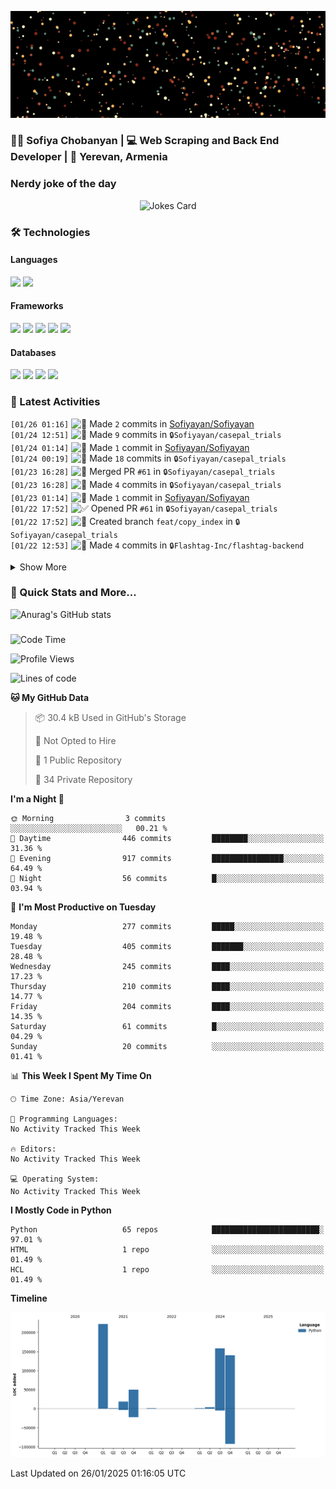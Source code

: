 <p align="center">
  <img src="images/github.gif" alt="Hello, I am Sofiya" />
</p>

<h3> 👩‍💻 Sofiya Chobanyan | 💻 Web Scraping and Back End Developer | 📍 Yerevan, Armenia </h3>


### Nerdy joke of the day

<p align="center">
<img src="https://readme-jokes.vercel.app/api?theme=tokyonight" alt="Jokes Card" />
</p>

### 🛠️ Technologies

#### Languages

<code><img height="30" src="https://img.shields.io/badge/python-3670A0?style=for-the-badge&logo=python&logoColor=ffdd54"></code>
<code><img height="30" src="https://img.shields.io/badge/c++-%2300599C.svg?style=for-the-badge&logo=c%2B%2B&logoColor=white"></code>

#### Frameworks

<code><img height="30" src="https://img.shields.io/badge/django-%23092E20.svg?style=for-the-badge&logo=django&logoColor=white"></code>
<code><img height="30" src="https://img.shields.io/badge/DJANGO-REST-ff1709?style=for-the-badge&logo=django&logoColor=white&color=ff1709&labelColor=gray"></code>
<code><img height="30" src="https://img.shields.io/badge/flask-%23000.svg?style=for-the-badge&logo=flask&logoColor=white"></code>
<code><img height="30" src="https://img.shields.io/badge/-Selenium-brightgreen"></code>
<code><img height="30" src="https://img.shields.io/badge/-Scrapy-green"></code>

#### Databases

<code><img height="30" src="https://img.shields.io/badge/postgres-%23316192.svg?style=for-the-badge&logo=postgresql&logoColor=white"></code>
<code><img height="30" src="https://img.shields.io/badge/sqlite-%2307405e.svg?style=for-the-badge&logo=sqlite&logoColor=white"></code>
<code><img height="30" src="https://img.shields.io/badge/MongoDB-%234ea94b.svg?style=for-the-badge&logo=mongodb&logoColor=white"></code>
<code><img height="30" src="https://img.shields.io/badge/redis-%23DD0031.svg?style=for-the-badge&logo=redis&logoColor=white"></code>


### 💫 Latest Activities

<!--START_SECTION:activity-->
`[01/26 01:16]` <img alt="📝" src="https://github.com/cheesits456/github-activity-readme/raw/master/icons/commit.png" align="top" height="18"> Made `2` commits in [Sofiyayan/Sofiyayan](https://github.com/Sofiyayan/Sofiyayan)  
`[01/24 12:51]` <img alt="📝" src="https://github.com/cheesits456/github-activity-readme/raw/master/icons/commit.png" align="top" height="18"> Made `9` commits in <span title="Private Repo">`🔒Sofiyayan/casepal_trials`</span>  
`[01/24 01:14]` <img alt="📝" src="https://github.com/cheesits456/github-activity-readme/raw/master/icons/commit.png" align="top" height="18"> Made `1` commit in [Sofiyayan/Sofiyayan](https://github.com/Sofiyayan/Sofiyayan)  
`[01/24 00:19]` <img alt="📝" src="https://github.com/cheesits456/github-activity-readme/raw/master/icons/commit.png" align="top" height="18"> Made `18` commits in <span title="Private Repo">`🔒Sofiyayan/casepal_trials`</span>  
`[01/23 16:28]` <img alt="🎉" src="https://github.com/cheesits456/github-activity-readme/raw/master/icons/merge.png" align="top" height="18"> Merged PR `#61` in <span title="Private Repo">`🔒Sofiyayan/casepal_trials`</span>  
`[01/23 16:28]` <img alt="📝" src="https://github.com/cheesits456/github-activity-readme/raw/master/icons/commit.png" align="top" height="18"> Made `4` commits in <span title="Private Repo">`🔒Sofiyayan/casepal_trials`</span>  
`[01/23 01:14]` <img alt="📝" src="https://github.com/cheesits456/github-activity-readme/raw/master/icons/commit.png" align="top" height="18"> Made `1` commit in [Sofiyayan/Sofiyayan](https://github.com/Sofiyayan/Sofiyayan)  
`[01/22 17:52]` <img alt="✅" src="https://github.com/cheesits456/github-activity-readme/raw/master/icons/pr-open.png" align="top" height="18"> Opened PR `#61` in <span title="Private Repo">`🔒Sofiyayan/casepal_trials`</span>  
`[01/22 17:52]` <img alt="📂" src="https://github.com/cheesits456/github-activity-readme/raw/master/icons/create-branch.png" align="top" height="18"> Created branch `feat/copy_index` in <span title="Private Repo">`🔒Sofiyayan/casepal_trials`</span>  
`[01/22 12:53]` <img alt="📝" src="https://github.com/cheesits456/github-activity-readme/raw/master/icons/commit.png" align="top" height="18"> Made `4` commits in <span title="Private Repo">`🔒Flashtag-Inc/flashtag-backend`</span>  

<details><summary>Show More</summary>

`[01/22 10:25]` <img alt="📝" src="https://github.com/cheesits456/github-activity-readme/raw/master/icons/commit.png" align="top" height="18"> Made `1` commit in <span title="Private Repo">`🔒Sofiyayan/casepal_trials`</span>  
`[01/22 01:15]` <img alt="📝" src="https://github.com/cheesits456/github-activity-readme/raw/master/icons/commit.png" align="top" height="18"> Made `1` commit in [Sofiyayan/Sofiyayan](https://github.com/Sofiyayan/Sofiyayan)  
`[01/21 19:21]` <img alt="📝" src="https://github.com/cheesits456/github-activity-readme/raw/master/icons/commit.png" align="top" height="18"> Made `2` commits in <span title="Private Repo">`🔒Sofiyayan/casepal_trials`</span>  
`[01/21 17:47]` <img alt="✅" src="https://github.com/cheesits456/github-activity-readme/raw/master/icons/pr-open.png" align="top" height="18"> Opened PR `#144` in <span title="Private Repo">`🔒Flashtag-Inc/flashtag-backend`</span>  
`[01/21 17:47]` <img alt="📂" src="https://github.com/cheesits456/github-activity-readme/raw/master/icons/create-branch.png" align="top" height="18"> Created branch `feat/FT-2575` in <span title="Private Repo">`🔒Flashtag-Inc/flashtag-backend`</span>  
`[01/21 17:03]` <img alt="📝" src="https://github.com/cheesits456/github-activity-readme/raw/master/icons/commit.png" align="top" height="18"> Made `1` commit in <span title="Private Repo">`🔒Flashtag-Inc/flashtag-backend`</span>  
`[01/21 17:00]` <img alt="✅" src="https://github.com/cheesits456/github-activity-readme/raw/master/icons/pr-open.png" align="top" height="18"> Opened PR `#143` in <span title="Private Repo">`🔒Flashtag-Inc/flashtag-backend`</span>  
`[01/21 17:00]` <img alt="📝" src="https://github.com/cheesits456/github-activity-readme/raw/master/icons/commit.png" align="top" height="18"> Made `1` commit in <span title="Private Repo">`🔒Flashtag-Inc/flashtag-backend`</span>  
`[01/21 17:00]` <img alt="📂" src="https://github.com/cheesits456/github-activity-readme/raw/master/icons/create-branch.png" align="top" height="18"> Created branch `feat/FT-2556` in <span title="Private Repo">`🔒Flashtag-Inc/flashtag-backend`</span>  
`[01/21 16:25]` <img alt="📝" src="https://github.com/cheesits456/github-activity-readme/raw/master/icons/commit.png" align="top" height="18"> Made `2` commits in <span title="Private Repo">`🔒Flashtag-Inc/flashtap-data-lib`</span>  
`[01/21 16:22]` <img alt="✅" src="https://github.com/cheesits456/github-activity-readme/raw/master/icons/pr-open.png" align="top" height="18"> Opened PR `#74` in <span title="Private Repo">`🔒Flashtag-Inc/flashtap-data-lib`</span>  
`[01/21 16:22]` <img alt="📂" src="https://github.com/cheesits456/github-activity-readme/raw/master/icons/create-branch.png" align="top" height="18"> Created branch `feat/FT-2556-Leaderboards-University-leaderboard-is-empty,-but-my-clip-has-1th-rank-(Right-of-camera)-` in <span title="Private Repo">`🔒Flashtag-Inc/flashtap-data-lib`</span>  
`[01/21 13:29]` <img alt="📝" src="https://github.com/cheesits456/github-activity-readme/raw/master/icons/commit.png" align="top" height="18"> Made `3` commits in <span title="Private Repo">`🔒Sofiyayan/casepal_trials`</span>  
`[01/21 01:14]` <img alt="📝" src="https://github.com/cheesits456/github-activity-readme/raw/master/icons/commit.png" align="top" height="18"> Made `1` commit in [Sofiyayan/Sofiyayan](https://github.com/Sofiyayan/Sofiyayan)  
`[01/20 17:02]` <img alt="📝" src="https://github.com/cheesits456/github-activity-readme/raw/master/icons/commit.png" align="top" height="18"> Made `1` commit in <span title="Private Repo">`🔒Sofiyayan/casepal_trials`</span>  
`[01/20 16:54]` <img alt="✅" src="https://github.com/cheesits456/github-activity-readme/raw/master/icons/pr-open.png" align="top" height="18"> Opened PR `#60` in <span title="Private Repo">`🔒Sofiyayan/casepal_trials`</span>  
`[01/20 16:53]` <img alt="📂" src="https://github.com/cheesits456/github-activity-readme/raw/master/icons/create-branch.png" align="top" height="18"> Created branch `feat/modmed_export_task` in <span title="Private Repo">`🔒Sofiyayan/casepal_trials`</span>  
`[01/20 14:59]` <img alt="📝" src="https://github.com/cheesits456/github-activity-readme/raw/master/icons/commit.png" align="top" height="18"> Made `16` commits in <span title="Private Repo">`🔒Sofiyayan/casepal_trials`</span>  
`[01/20 14:59]` <img alt="🎉" src="https://github.com/cheesits456/github-activity-readme/raw/master/icons/merge.png" align="top" height="18"> Merged PR `#54` in <span title="Private Repo">`🔒Sofiyayan/casepal_trials`</span>  
`[01/20 13:31]` <img alt="📝" src="https://github.com/cheesits456/github-activity-readme/raw/master/icons/commit.png" align="top" height="18"> Made `3` commits in <span title="Private Repo">`🔒Sofiyayan/casepal_trials`</span>  
`[01/20 10:50]` <img alt="✅" src="https://github.com/cheesits456/github-activity-readme/raw/master/icons/pr-open.png" align="top" height="18"> Opened PR `#73` in <span title="Private Repo">`🔒Flashtag-Inc/flashtap-data-lib`</span>  
`[01/20 10:49]` <img alt="📂" src="https://github.com/cheesits456/github-activity-readme/raw/master/icons/create-branch.png" align="top" height="18"> Created branch `bugfix/FT-2453-School-Rank-Wrong-rank-reaction-post-in-leaderboard` in <span title="Private Repo">`🔒Flashtag-Inc/flashtap-data-lib`</span>  
`[01/20 10:29]` <img alt="✅" src="https://github.com/cheesits456/github-activity-readme/raw/master/icons/pr-open.png" align="top" height="18"> Opened PR `#142` in <span title="Private Repo">`🔒Flashtag-Inc/flashtag-backend`</span>  
`[01/20 10:29]` <img alt="📂" src="https://github.com/cheesits456/github-activity-readme/raw/master/icons/create-branch.png" align="top" height="18"> Created branch `bugfix/FT-2566-Search-Users-Results-are-not-shown-correctly` in <span title="Private Repo">`🔒Flashtag-Inc/flashtag-backend`</span>  
`[01/20 01:14]` <img alt="📝" src="https://github.com/cheesits456/github-activity-readme/raw/master/icons/commit.png" align="top" height="18"> Made `3` commits in [Sofiyayan/Sofiyayan](https://github.com/Sofiyayan/Sofiyayan)  
`[01/17 18:01]` <img alt="📝" src="https://github.com/cheesits456/github-activity-readme/raw/master/icons/commit.png" align="top" height="18"> Made `2` commits in <span title="Private Repo">`🔒Sofiyayan/casepal_trials`</span>  
`[01/17 18:00]` <img alt="🔍" src="https://github.com/cheesits456/github-activity-readme/raw/master/icons/review.png" align="top" height="18"> Reviewed `#54` in <span title="Private Repo">`🔒Sofiyayan/casepal_trials`</span>  
`[01/17 17:53]` <img alt="🔍" src="https://github.com/cheesits456/github-activity-readme/raw/master/icons/review.png" align="top" height="18"> Reviewed `#54` in <span title="Private Repo">`🔒Sofiyayan/casepal_trials`</span>  
`[01/17 17:27]` <img alt="📝" src="https://github.com/cheesits456/github-activity-readme/raw/master/icons/commit.png" align="top" height="18"> Made `1` commit in <span title="Private Repo">`🔒Sofiyayan/casepal_trials`</span>  
`[01/17 15:32]` <img alt="🔍" src="https://github.com/cheesits456/github-activity-readme/raw/master/icons/review.png" align="top" height="18"> Reviewed `#54` in <span title="Private Repo">`🔒Sofiyayan/casepal_trials`</span>  
`[01/17 14:59]` <img alt="🔍" src="https://github.com/cheesits456/github-activity-readme/raw/master/icons/review.png" align="top" height="18"> Reviewed `#54` in <span title="Private Repo">`🔒Sofiyayan/casepal_trials`</span>  
`[01/17 14:52]` <img alt="❌" src="https://github.com/cheesits456/github-activity-readme/raw/master/icons/pr-close.png" align="top" height="18"> Closed PR `#59` in <span title="Private Repo">`🔒Sofiyayan/casepal_trials`</span>  
`[01/17 14:47]` <img alt="📝" src="https://github.com/cheesits456/github-activity-readme/raw/master/icons/commit.png" align="top" height="18"> Made `8` commits in <span title="Private Repo">`🔒Sofiyayan/casepal_trials`</span>  
`[01/17 01:13]` <img alt="📝" src="https://github.com/cheesits456/github-activity-readme/raw/master/icons/commit.png" align="top" height="18"> Made `1` commit in [Sofiyayan/Sofiyayan](https://github.com/Sofiyayan/Sofiyayan)  
`[01/16 22:00]` <img alt="📝" src="https://github.com/cheesits456/github-activity-readme/raw/master/icons/commit.png" align="top" height="18"> Made `3` commits in <span title="Private Repo">`🔒Sofiyayan/casepal_trials`</span>  
`[01/16 20:58]` <img alt="❌" src="https://github.com/cheesits456/github-activity-readme/raw/master/icons/pr-close.png" align="top" height="18"> Closed PR `#53` in <span title="Private Repo">`🔒Sofiyayan/casepal_trials`</span>  
`[01/16 20:57]` <img alt="❌" src="https://github.com/cheesits456/github-activity-readme/raw/master/icons/pr-close.png" align="top" height="18"> Closed PR `#55` in <span title="Private Repo">`🔒Sofiyayan/casepal_trials`</span>  
`[01/16 20:57]` <img alt="✅" src="https://github.com/cheesits456/github-activity-readme/raw/master/icons/pr-open.png" align="top" height="18"> Opened PR `#59` in <span title="Private Repo">`🔒Sofiyayan/casepal_trials`</span>  
`[01/16 20:56]` <img alt="📂" src="https://github.com/cheesits456/github-activity-readme/raw/master/icons/create-branch.png" align="top" height="18"> Created branch `feat/modmed-patient-documents-task` in <span title="Private Repo">`🔒Sofiyayan/casepal_trials`</span>  
`[01/16 01:13]` <img alt="📝" src="https://github.com/cheesits456/github-activity-readme/raw/master/icons/commit.png" align="top" height="18"> Made `1` commit in [Sofiyayan/Sofiyayan](https://github.com/Sofiyayan/Sofiyayan)  
`[01/15 16:55]` <img alt="✅" src="https://github.com/cheesits456/github-activity-readme/raw/master/icons/pr-open.png" align="top" height="18"> Opened PR `#55` in <span title="Private Repo">`🔒Sofiyayan/casepal_trials`</span>  
`[01/15 16:54]` <img alt="📂" src="https://github.com/cheesits456/github-activity-readme/raw/master/icons/create-branch.png" align="top" height="18"> Created branch `feat/patient-source-field` in <span title="Private Repo">`🔒Sofiyayan/casepal_trials`</span>  
`[01/15 15:09]` <img alt="✅" src="https://github.com/cheesits456/github-activity-readme/raw/master/icons/pr-open.png" align="top" height="18"> Opened PR `#54` in <span title="Private Repo">`🔒Sofiyayan/casepal_trials`</span>  
`[01/15 15:08]` <img alt="📝" src="https://github.com/cheesits456/github-activity-readme/raw/master/icons/commit.png" align="top" height="18"> Made `1` commit in <span title="Private Repo">`🔒Sofiyayan/casepal_trials`</span>  
`[01/15 14:14]` <img alt="📂" src="https://github.com/cheesits456/github-activity-readme/raw/master/icons/create-branch.png" align="top" height="18"> Created branch `feat/modmed-initial-patient-parsing` in <span title="Private Repo">`🔒Sofiyayan/casepal_trials`</span>  
`[01/15 11:27]` <img alt="📝" src="https://github.com/cheesits456/github-activity-readme/raw/master/icons/commit.png" align="top" height="18"> Made `1` commit in <span title="Private Repo">`🔒Sofiyayan/casepal_trials`</span>  
`[01/15 01:14]` <img alt="📝" src="https://github.com/cheesits456/github-activity-readme/raw/master/icons/commit.png" align="top" height="18"> Made `1` commit in [Sofiyayan/Sofiyayan](https://github.com/Sofiyayan/Sofiyayan)  
`[01/14 15:52]` <img alt="📝" src="https://github.com/cheesits456/github-activity-readme/raw/master/icons/commit.png" align="top" height="18"> Made `4` commits in <span title="Private Repo">`🔒Sofiyayan/casepal_trials`</span>  
`[01/14 15:21]` <img alt="✅" src="https://github.com/cheesits456/github-activity-readme/raw/master/icons/pr-open.png" align="top" height="18"> Opened PR `#53` in <span title="Private Repo">`🔒Sofiyayan/casepal_trials`</span>  
`[01/14 15:20]` <img alt="📂" src="https://github.com/cheesits456/github-activity-readme/raw/master/icons/create-branch.png" align="top" height="18"> Created branch `feat/modmed-patient-parsing` in <span title="Private Repo">`🔒Sofiyayan/casepal_trials`</span>  
`[01/14 11:10]` <img alt="❌" src="https://github.com/cheesits456/github-activity-readme/raw/master/icons/delete.png" align="top" height="18"> Deleted `feat/FT-2550-My-Settings-Delete-photo-` from <span title="Private Repo">`🔒Flashtag-Inc/flashtag-backend`</span>  
`[01/14 11:10]` <img alt="📝" src="https://github.com/cheesits456/github-activity-readme/raw/master/icons/commit.png" align="top" height="18"> Made `5` commits in <span title="Private Repo">`🔒Flashtag-Inc/flashtag-backend`</span>  
`[01/14 11:10]` <img alt="🎉" src="https://github.com/cheesits456/github-activity-readme/raw/master/icons/merge.png" align="top" height="18"> Merged PR `#138` in <span title="Private Repo">`🔒Flashtag-Inc/flashtag-backend`</span>  
`[01/14 08:47]` <img alt="📝" src="https://github.com/cheesits456/github-activity-readme/raw/master/icons/commit.png" align="top" height="18"> Made `1` commit in <span title="Private Repo">`🔒Flashtag-Inc/flashtag-backend`</span>  
`[01/14 08:47]` <img alt="🔍" src="https://github.com/cheesits456/github-activity-readme/raw/master/icons/review.png" align="top" height="18"> Reviewed `#138` in <span title="Private Repo">`🔒Flashtag-Inc/flashtag-backend`</span>  
`[01/14 01:13]` <img alt="📝" src="https://github.com/cheesits456/github-activity-readme/raw/master/icons/commit.png" align="top" height="18"> Made `1` commit in [Sofiyayan/Sofiyayan](https://github.com/Sofiyayan/Sofiyayan)  
`[01/13 10:56]` <img alt="✅" src="https://github.com/cheesits456/github-activity-readme/raw/master/icons/pr-open.png" align="top" height="18"> Opened PR `#140` in <span title="Private Repo">`🔒Flashtag-Inc/flashtag-backend`</span>  
`[01/13 10:56]` <img alt="📝" src="https://github.com/cheesits456/github-activity-readme/raw/master/icons/commit.png" align="top" height="18"> Made `1` commit in <span title="Private Repo">`🔒Flashtag-Inc/flashtag-backend`</span>  
`[01/13 10:55]` <img alt="📂" src="https://github.com/cheesits456/github-activity-readme/raw/master/icons/create-branch.png" align="top" height="18"> Created branch `bugfix/tag-name-for-global` in <span title="Private Repo">`🔒Flashtag-Inc/flashtag-backend`</span>  
`[01/13 09:16]` <img alt="✅" src="https://github.com/cheesits456/github-activity-readme/raw/master/icons/pr-open.png" align="top" height="18"> Opened PR `#139` in <span title="Private Repo">`🔒Flashtag-Inc/flashtag-backend`</span>  
`[01/13 09:16]` <img alt="📂" src="https://github.com/cheesits456/github-activity-readme/raw/master/icons/create-branch.png" align="top" height="18"> Created branch `feat/FT-2541-Replace-relation-in-My-Network-to-make-it-work-the-same-as-in-Flash-Card` in <span title="Private Repo">`🔒Flashtag-Inc/flashtag-backend`</span>  
`[01/13 01:19]` <img alt="📝" src="https://github.com/cheesits456/github-activity-readme/raw/master/icons/commit.png" align="top" height="18"> Made `3` commits in [Sofiyayan/Sofiyayan](https://github.com/Sofiyayan/Sofiyayan)  
`[01/10 18:29]` <img alt="✅" src="https://github.com/cheesits456/github-activity-readme/raw/master/icons/pr-open.png" align="top" height="18"> Opened PR `#138` in <span title="Private Repo">`🔒Flashtag-Inc/flashtag-backend`</span>  
`[01/10 18:29]` <img alt="📂" src="https://github.com/cheesits456/github-activity-readme/raw/master/icons/create-branch.png" align="top" height="18"> Created branch `feat/FT-2550-My-Settings-Delete-photo-` in <span title="Private Repo">`🔒Flashtag-Inc/flashtag-backend`</span>  
`[01/10 17:30]` <img alt="✅" src="https://github.com/cheesits456/github-activity-readme/raw/master/icons/pr-open.png" align="top" height="18"> Opened PR `#137` in <span title="Private Repo">`🔒Flashtag-Inc/flashtag-backend`</span>  
`[01/10 17:27]` <img alt="📂" src="https://github.com/cheesits456/github-activity-readme/raw/master/icons/create-branch.png" align="top" height="18"> Created branch `feat/FT-2479-Winner-Notification` in <span title="Private Repo">`🔒Flashtag-Inc/flashtag-backend`</span>  
`[01/10 01:17]` <img alt="📝" src="https://github.com/cheesits456/github-activity-readme/raw/master/icons/commit.png" align="top" height="18"> Made `1` commit in [Sofiyayan/Sofiyayan](https://github.com/Sofiyayan/Sofiyayan)  
`[01/09 17:13]` <img alt="📝" src="https://github.com/cheesits456/github-activity-readme/raw/master/icons/commit.png" align="top" height="18"> Made `3` commits in <span title="Private Repo">`🔒Sofiyayan/casepal_trials`</span>  
`[01/09 13:54]` <img alt="✅" src="https://github.com/cheesits456/github-activity-readme/raw/master/icons/pr-open.png" align="top" height="18"> Opened PR `#52` in <span title="Private Repo">`🔒Sofiyayan/casepal_trials`</span>  
`[01/09 13:54]` <img alt="📝" src="https://github.com/cheesits456/github-activity-readme/raw/master/icons/commit.png" align="top" height="18"> Made `2` commits in <span title="Private Repo">`🔒Sofiyayan/casepal_trials`</span>  
`[01/09 01:15]` <img alt="📝" src="https://github.com/cheesits456/github-activity-readme/raw/master/icons/commit.png" align="top" height="18"> Made `1` commit in [Sofiyayan/Sofiyayan](https://github.com/Sofiyayan/Sofiyayan)  
`[01/08 10:54]` <img alt="✅" src="https://github.com/cheesits456/github-activity-readme/raw/master/icons/pr-open.png" align="top" height="18"> Opened PR `#5` in <span title="Private Repo">`🔒Flashtag-Inc/flashtap-infrastructure`</span>  
`[01/08 10:53]` <img alt="📂" src="https://github.com/cheesits456/github-activity-readme/raw/master/icons/create-branch.png" align="top" height="18"> Created branch `fix/add-timeout` in <span title="Private Repo">`🔒Flashtag-Inc/flashtap-infrastructure`</span>  
`[01/08 10:40]` <img alt="📝" src="https://github.com/cheesits456/github-activity-readme/raw/master/icons/commit.png" align="top" height="18"> Made `1` commit in <span title="Private Repo">`🔒Flashtag-Inc/lambda-leaderboard-notifications`</span>  
`[01/08 01:15]` <img alt="📝" src="https://github.com/cheesits456/github-activity-readme/raw/master/icons/commit.png" align="top" height="18"> Made `1` commit in [Sofiyayan/Sofiyayan](https://github.com/Sofiyayan/Sofiyayan)  
`[01/07 19:01]` <img alt="❌" src="https://github.com/cheesits456/github-activity-readme/raw/master/icons/pr-close.png" align="top" height="18"> Closed PR `#51` in <span title="Private Repo">`🔒Sofiyayan/casepal_trials`</span>  
`[01/07 19:00]` <img alt="✅" src="https://github.com/cheesits456/github-activity-readme/raw/master/icons/pr-open.png" align="top" height="18"> Opened PR `#4` in <span title="Private Repo">`🔒Flashtag-Inc/flashtap-infrastructure`</span>  
`[01/07 18:59]` <img alt="📂" src="https://github.com/cheesits456/github-activity-readme/raw/master/icons/create-branch.png" align="top" height="18"> Created branch `feat/lock-and-versions` in <span title="Private Repo">`🔒Flashtag-Inc/flashtap-infrastructure`</span>  
`[01/07 16:47]` <img alt="✅" src="https://github.com/cheesits456/github-activity-readme/raw/master/icons/pr-open.png" align="top" height="18"> Opened PR `#51` in <span title="Private Repo">`🔒Sofiyayan/casepal_trials`</span>  
`[01/07 16:46]` <img alt="📂" src="https://github.com/cheesits456/github-activity-readme/raw/master/icons/create-branch.png" align="top" height="18"> Created branch `feat/cancer_type_prompt` in <span title="Private Repo">`🔒Sofiyayan/casepal_trials`</span>  
`[01/07 11:17]` <img alt="📝" src="https://github.com/cheesits456/github-activity-readme/raw/master/icons/commit.png" align="top" height="18"> Made `1` commit in <span title="Private Repo">`🔒Sofiyayan/casepal_trials`</span>  
`[01/07 11:05]` <img alt="✅" src="https://github.com/cheesits456/github-activity-readme/raw/master/icons/pr-open.png" align="top" height="18"> Opened PR `#10` in <span title="Private Repo">`🔒Flashtag-Inc/lambda-leaderboard-api`</span>  
`[01/07 11:05]` <img alt="📂" src="https://github.com/cheesits456/github-activity-readme/raw/master/icons/create-branch.png" align="top" height="18"> Created branch `bugfix/FT-2453` in <span title="Private Repo">`🔒Flashtag-Inc/lambda-leaderboard-api`</span>  
`[01/07 01:16]` <img alt="📝" src="https://github.com/cheesits456/github-activity-readme/raw/master/icons/commit.png" align="top" height="18"> Made `11` commits in [Sofiyayan/Sofiyayan](https://github.com/Sofiyayan/Sofiyayan)  
`[12/27 14:56]` <img alt="✅" src="https://github.com/cheesits456/github-activity-readme/raw/master/icons/pr-open.png" align="top" height="18"> Opened PR `#135` in <span title="Private Repo">`🔒Flashtag-Inc/flashtag-backend`</span>  
`[12/27 14:56]` <img alt="📂" src="https://github.com/cheesits456/github-activity-readme/raw/master/icons/create-branch.png" align="top" height="18"> Created branch `bugfix/500_community` in <span title="Private Repo">`🔒Flashtag-Inc/flashtag-backend`</span>  
`[12/27 13:56]` <img alt="✅" src="https://github.com/cheesits456/github-activity-readme/raw/master/icons/pr-open.png" align="top" height="18"> Opened PR `#26` in <span title="Private Repo">`🔒Flashtag-Inc/flashtap-lambda-video-api`</span>  
`[12/27 13:55]` <img alt="📂" src="https://github.com/cheesits456/github-activity-readme/raw/master/icons/create-branch.png" align="top" height="18"> Created branch `bugfix/profile-pic-stories` in <span title="Private Repo">`🔒Flashtag-Inc/flashtap-lambda-video-api`</span>  
`[12/27 10:24]` <img alt="✅" src="https://github.com/cheesits456/github-activity-readme/raw/master/icons/pr-open.png" align="top" height="18"> Opened PR `#134` in <span title="Private Repo">`🔒Flashtag-Inc/flashtag-backend`</span>  
`[12/27 10:23]` <img alt="📂" src="https://github.com/cheesits456/github-activity-readme/raw/master/icons/create-branch.png" align="top" height="18"> Created branch `bugfix/500_in_school_students` in <span title="Private Repo">`🔒Flashtag-Inc/flashtag-backend`</span>  
`[12/27 01:15]` <img alt="📝" src="https://github.com/cheesits456/github-activity-readme/raw/master/icons/commit.png" align="top" height="18"> Made `1` commit in [Sofiyayan/Sofiyayan](https://github.com/Sofiyayan/Sofiyayan)  
`[12/26 17:21]` <img alt="✅" src="https://github.com/cheesits456/github-activity-readme/raw/master/icons/pr-open.png" align="top" height="18"> Opened PR `#1` in <span title="Private Repo">`🔒Flashtag-Inc/lambda-leaderboard-notifications`</span>  
`[12/26 17:20]` <img alt="📂" src="https://github.com/cheesits456/github-activity-readme/raw/master/icons/create-branch.png" align="top" height="18"> Created branch `init` in <span title="Private Repo">`🔒Flashtag-Inc/lambda-leaderboard-notifications`</span>  
`[12/26 13:27]` <img alt="✅" src="https://github.com/cheesits456/github-activity-readme/raw/master/icons/pr-open.png" align="top" height="18"> Opened PR `#25` in <span title="Private Repo">`🔒Flashtag-Inc/flashtap-lambda-video-api`</span>  
`[12/26 13:27]` <img alt="📂" src="https://github.com/cheesits456/github-activity-readme/raw/master/icons/create-branch.png" align="top" height="18"> Created branch `feat/FT-2521-Add-parametr-profile_pic-for-endpoint` in <span title="Private Repo">`🔒Flashtag-Inc/flashtap-lambda-video-api`</span>  
`[12/26 12:22]` <img alt="✅" src="https://github.com/cheesits456/github-activity-readme/raw/master/icons/pr-open.png" align="top" height="18"> Opened PR `#133` in <span title="Private Repo">`🔒Flashtag-Inc/flashtag-backend`</span>  
`[12/26 12:21]` <img alt="📂" src="https://github.com/cheesits456/github-activity-readme/raw/master/icons/create-branch.png" align="top" height="18"> Created branch `feat/move-shared-liked-to-clip` in <span title="Private Repo">`🔒Flashtag-Inc/flashtag-backend`</span>  
`[12/26 01:15]` <img alt="📝" src="https://github.com/cheesits456/github-activity-readme/raw/master/icons/commit.png" align="top" height="18"> Made `2` commits in [Sofiyayan/Sofiyayan](https://github.com/Sofiyayan/Sofiyayan)  
`[12/24 17:57]` <img alt="✅" src="https://github.com/cheesits456/github-activity-readme/raw/master/icons/pr-open.png" align="top" height="18"> Opened PR `#3` in <span title="Private Repo">`🔒Flashtag-Inc/flashtap-infrastructure`</span>  
`[12/24 17:57]` <img alt="📂" src="https://github.com/cheesits456/github-activity-readme/raw/master/icons/create-branch.png" align="top" height="18"> Created branch `feat/leaderboard-lambda` in <span title="Private Repo">`🔒Flashtag-Inc/flashtap-infrastructure`</span>  
`[12/24 17:53]` <img alt="✅" src="https://github.com/cheesits456/github-activity-readme/raw/master/icons/pr-open.png" align="top" height="18"> Opened PR `#71` in <span title="Private Repo">`🔒Flashtag-Inc/flashtap-data-lib`</span>  
`[12/24 16:59]` <img alt="📂" src="https://github.com/cheesits456/github-activity-readme/raw/master/icons/create-branch.png" align="top" height="18"> Created branch `dev` in <span title="Private Repo">`🔒Flashtag-Inc/lambda-leaderboard-notifications`</span>  
`[12/24 16:59]` <img alt="➕" src="https://github.com/cheesits456/github-activity-readme/raw/master/icons/create-repo.png" align="top" height="18"> Created repository <span title="Private Repo">`🔒Flashtag-Inc/lambda-leaderboard-notifications`</span>  
`[12/24 15:31]` <img alt="📂" src="https://github.com/cheesits456/github-activity-readme/raw/master/icons/create-branch.png" align="top" height="18"> Created branch `feat/leaderboard_notification` in <span title="Private Repo">`🔒Flashtag-Inc/flashtap-data-lib`</span>  
`[12/24 14:45]` <img alt="✅" src="https://github.com/cheesits456/github-activity-readme/raw/master/icons/pr-open.png" align="top" height="18"> Opened PR `#132` in <span title="Private Repo">`🔒Flashtag-Inc/flashtag-backend`</span>  
`[12/24 14:43]` <img alt="📂" src="https://github.com/cheesits456/github-activity-readme/raw/master/icons/create-branch.png" align="top" height="18"> Created branch `feat/FT-2508-Updates-My-Clip-Rank-is-not-shown-but-it-should` in <span title="Private Repo">`🔒Flashtag-Inc/flashtag-backend`</span>  
`[12/24 12:58]` <img alt="✅" src="https://github.com/cheesits456/github-activity-readme/raw/master/icons/pr-open.png" align="top" height="18"> Opened PR `#131` in <span title="Private Repo">`🔒Flashtag-Inc/flashtag-backend`</span>  
`[12/24 12:57]` <img alt="📂" src="https://github.com/cheesits456/github-activity-readme/raw/master/icons/create-branch.png" align="top" height="18"> Created branch `bugfix/FT-2507-My-Network-Followings-in-followers-the-user-sees-his-profile-(Above-Camera)` in <span title="Private Repo">`🔒Flashtag-Inc/flashtag-backend`</span>  
`[12/24 12:31]` <img alt="📝" src="https://github.com/cheesits456/github-activity-readme/raw/master/icons/commit.png" align="top" height="18"> Made `3` commits in <span title="Private Repo">`🔒Flashtag-Inc/flashtag-backend`</span>  
`[12/24 01:15]` <img alt="📝" src="https://github.com/cheesits456/github-activity-readme/raw/master/icons/commit.png" align="top" height="18"> Made `1` commit in [Sofiyayan/Sofiyayan](https://github.com/Sofiyayan/Sofiyayan)  
`[12/23 14:08]` <img alt="📝" src="https://github.com/cheesits456/github-activity-readme/raw/master/icons/commit.png" align="top" height="18"> Made `2` commits in <span title="Private Repo">`🔒Sofiyayan/casepal_trials`</span>  
`[12/23 01:16]` <img alt="📝" src="https://github.com/cheesits456/github-activity-readme/raw/master/icons/commit.png" align="top" height="18"> Made `3` commits in [Sofiyayan/Sofiyayan](https://github.com/Sofiyayan/Sofiyayan)  
`[12/20 16:50]` <img alt="✅" src="https://github.com/cheesits456/github-activity-readme/raw/master/icons/pr-open.png" align="top" height="18"> Opened PR `#50` in <span title="Private Repo">`🔒Sofiyayan/casepal_trials`</span>  
`[12/20 16:46]` <img alt="📂" src="https://github.com/cheesits456/github-activity-readme/raw/master/icons/create-branch.png" align="top" height="18"> Created branch `feat/jwks_endpoint` in <span title="Private Repo">`🔒Sofiyayan/casepal_trials`</span>  
`[12/20 13:32]` <img alt="✅" src="https://github.com/cheesits456/github-activity-readme/raw/master/icons/pr-open.png" align="top" height="18"> Opened PR `#130` in <span title="Private Repo">`🔒Flashtag-Inc/flashtag-backend`</span>  
`[12/20 13:31]` <img alt="📂" src="https://github.com/cheesits456/github-activity-readme/raw/master/icons/create-branch.png" align="top" height="18"> Created branch `feat/FT-2503-Community-New-Students-Show-class-instead-of-school-(Below-Camera)-class_name` in <span title="Private Repo">`🔒Flashtag-Inc/flashtag-backend`</span>  
`[12/20 12:41]` <img alt="✅" src="https://github.com/cheesits456/github-activity-readme/raw/master/icons/pr-open.png" align="top" height="18"> Opened PR `#129` in <span title="Private Repo">`🔒Flashtag-Inc/flashtag-backend`</span>  
`[12/20 12:41]` <img alt="📂" src="https://github.com/cheesits456/github-activity-readme/raw/master/icons/create-branch.png" align="top" height="18"> Created branch `bugfix/FT-2502-Cash-prizes-My-Points-Invite-Points-incorrect-number-of-invite-points-(Below-Camera)` in <span title="Private Repo">`🔒Flashtag-Inc/flashtag-backend`</span>  
`[12/20 11:34]` <img alt="✅" src="https://github.com/cheesits456/github-activity-readme/raw/master/icons/pr-open.png" align="top" height="18"> Opened PR `#9` in <span title="Private Repo">`🔒Flashtag-Inc/lambda-task-video-state-handling`</span>  
`[12/20 11:11]` <img alt="📂" src="https://github.com/cheesits456/github-activity-readme/raw/master/icons/create-branch.png" align="top" height="18"> Created branch `fix/availability_flags` in <span title="Private Repo">`🔒Flashtag-Inc/lambda-task-video-state-handling`</span>  
`[12/20 01:15]` <img alt="📝" src="https://github.com/cheesits456/github-activity-readme/raw/master/icons/commit.png" align="top" height="18"> Made `1` commit in [Sofiyayan/Sofiyayan](https://github.com/Sofiyayan/Sofiyayan)  
`[12/18 15:42]` <img alt="📝" src="https://github.com/cheesits456/github-activity-readme/raw/master/icons/commit.png" align="top" height="18"> Made `1` commit in <span title="Private Repo">`🔒Flashtag-Inc/flashtag-backend`</span>  
`[12/18 15:16]` <img alt="✅" src="https://github.com/cheesits456/github-activity-readme/raw/master/icons/pr-open.png" align="top" height="18"> Opened PR `#128` in <span title="Private Repo">`🔒Flashtag-Inc/flashtag-backend`</span>  
`[12/18 15:15]` <img alt="✅" src="https://github.com/cheesits456/github-activity-readme/raw/master/icons/pr-open.png" align="top" height="18"> Opened PR `#127` in <span title="Private Repo">`🔒Flashtag-Inc/flashtag-backend`</span>  
`[12/18 15:15]` <img alt="📝" src="https://github.com/cheesits456/github-activity-readme/raw/master/icons/commit.png" align="top" height="18"> Made `1` commit in <span title="Private Repo">`🔒Flashtag-Inc/flashtag-backend`</span>  
`[12/18 15:05]` <img alt="📂" src="https://github.com/cheesits456/github-activity-readme/raw/master/icons/create-branch.png" align="top" height="18"> Created branch `feat/FT-2476-Community-New-Students-Sorting-(Below-Camera)` in <span title="Private Repo">`🔒Flashtag-Inc/flashtag-backend`</span>  
`[12/18 09:46]` <img alt="📂" src="https://github.com/cheesits456/github-activity-readme/raw/master/icons/create-branch.png" align="top" height="18"> Created branch `feat/FT-2475-Community-Suggestions-Sorting-(Below-Camera)` in <span title="Private Repo">`🔒Flashtag-Inc/flashtag-backend`</span>  
`[12/18 01:18]` <img alt="📝" src="https://github.com/cheesits456/github-activity-readme/raw/master/icons/commit.png" align="top" height="18"> Made `2` commits in [Sofiyayan/Sofiyayan](https://github.com/Sofiyayan/Sofiyayan)  
`[12/16 19:19]` <img alt="📝" src="https://github.com/cheesits456/github-activity-readme/raw/master/icons/commit.png" align="top" height="18"> Made `2` commits in <span title="Private Repo">`🔒Flashtag-Inc/flashtag-backend`</span>  
`[12/16 18:54]` <img alt="✅" src="https://github.com/cheesits456/github-activity-readme/raw/master/icons/pr-open.png" align="top" height="18"> Opened PR `#126` in <span title="Private Repo">`🔒Flashtag-Inc/flashtag-backend`</span>  
`[12/16 18:52]` <img alt="📂" src="https://github.com/cheesits456/github-activity-readme/raw/master/icons/create-branch.png" align="top" height="18"> Created branch `bugfix/FT-2453-rankings` in <span title="Private Repo">`🔒Flashtag-Inc/flashtag-backend`</span>  
`[12/16 13:56]` <img alt="✅" src="https://github.com/cheesits456/github-activity-readme/raw/master/icons/pr-open.png" align="top" height="18"> Opened PR `#125` in <span title="Private Repo">`🔒Flashtag-Inc/flashtag-backend`</span>  
`[12/16 13:55]` <img alt="📂" src="https://github.com/cheesits456/github-activity-readme/raw/master/icons/create-branch.png" align="top" height="18"> Created branch `feat/FT-2421-Notifications-Highlights-(Below-Camera)-unseen` in <span title="Private Repo">`🔒Flashtag-Inc/flashtag-backend`</span>  
`[12/16 01:24]` <img alt="📝" src="https://github.com/cheesits456/github-activity-readme/raw/master/icons/commit.png" align="top" height="18"> Made `3` commits in [Sofiyayan/Sofiyayan](https://github.com/Sofiyayan/Sofiyayan)  
`[12/13 14:42]` <img alt="✅" src="https://github.com/cheesits456/github-activity-readme/raw/master/icons/pr-open.png" align="top" height="18"> Opened PR `#124` in <span title="Private Repo">`🔒Flashtag-Inc/flashtag-backend`</span>  
`[12/13 14:41]` <img alt="📂" src="https://github.com/cheesits456/github-activity-readme/raw/master/icons/create-branch.png" align="top" height="18"> Created branch `fix/return_empty_in_search` in <span title="Private Repo">`🔒Flashtag-Inc/flashtag-backend`</span>  
`[12/13 12:19]` <img alt="❌" src="https://github.com/cheesits456/github-activity-readme/raw/master/icons/pr-close.png" align="top" height="18"> Closed PR `#122` in <span title="Private Repo">`🔒Flashtag-Inc/flashtag-backend`</span>  
`[12/13 12:19]` <img alt="❌" src="https://github.com/cheesits456/github-activity-readme/raw/master/icons/delete.png" align="top" height="18"> Deleted `feat/FT-2462-Add-Global-Rank-to-My-Network-endpoint` from <span title="Private Repo">`🔒Flashtag-Inc/flashtag-backend`</span>  
`[12/13 12:10]` <img alt="✅" src="https://github.com/cheesits456/github-activity-readme/raw/master/icons/pr-open.png" align="top" height="18"> Opened PR `#123` in <span title="Private Repo">`🔒Flashtag-Inc/flashtag-backend`</span>  
`[12/13 12:09]` <img alt="📂" src="https://github.com/cheesits456/github-activity-readme/raw/master/icons/create-branch.png" align="top" height="18"> Created branch `bugfix/make_win_query` in <span title="Private Repo">`🔒Flashtag-Inc/flashtag-backend`</span>  
`[12/13 01:23]` <img alt="📝" src="https://github.com/cheesits456/github-activity-readme/raw/master/icons/commit.png" align="top" height="18"> Made `1` commit in [Sofiyayan/Sofiyayan](https://github.com/Sofiyayan/Sofiyayan)  
`[12/12 12:39]` <img alt="🔍" src="https://github.com/cheesits456/github-activity-readme/raw/master/icons/review.png" align="top" height="18"> Reviewed `#122` in <span title="Private Repo">`🔒Flashtag-Inc/flashtag-backend`</span>  
`[12/12 12:21]` <img alt="📝" src="https://github.com/cheesits456/github-activity-readme/raw/master/icons/commit.png" align="top" height="18"> Made `1` commit in <span title="Private Repo">`🔒Flashtag-Inc/flashtag-backend`</span>  
`[12/12 01:21]` <img alt="📝" src="https://github.com/cheesits456/github-activity-readme/raw/master/icons/commit.png" align="top" height="18"> Made `1` commit in [Sofiyayan/Sofiyayan](https://github.com/Sofiyayan/Sofiyayan)  
`[12/11 17:06]` <img alt="✅" src="https://github.com/cheesits456/github-activity-readme/raw/master/icons/pr-open.png" align="top" height="18"> Opened PR `#24` in <span title="Private Repo">`🔒Flashtag-Inc/flashtap-lambda-video-api`</span>  
`[12/11 17:04]` <img alt="📂" src="https://github.com/cheesits456/github-activity-readme/raw/master/icons/create-branch.png" align="top" height="18"> Created branch `bugfix/FT-2465-Community-Sent-requests-Flash-Card-Story-Server-error-500-(Below-Camera)` in <span title="Private Repo">`🔒Flashtag-Inc/flashtap-lambda-video-api`</span>  
`[12/11 16:53]` <img alt="✅" src="https://github.com/cheesits456/github-activity-readme/raw/master/icons/pr-open.png" align="top" height="18"> Opened PR `#122` in <span title="Private Repo">`🔒Flashtag-Inc/flashtag-backend`</span>  
`[12/11 16:52]` <img alt="📂" src="https://github.com/cheesits456/github-activity-readme/raw/master/icons/create-branch.png" align="top" height="18"> Created branch `feat/FT-2462-Add-Global-Rank-to-My-Network-endpoint` in <span title="Private Repo">`🔒Flashtag-Inc/flashtag-backend`</span>  
`[12/11 14:55]` <img alt="✅" src="https://github.com/cheesits456/github-activity-readme/raw/master/icons/pr-open.png" align="top" height="18"> Opened PR `#121` in <span title="Private Repo">`🔒Flashtag-Inc/flashtag-backend`</span>  
`[12/11 14:54]` <img alt="📂" src="https://github.com/cheesits456/github-activity-readme/raw/master/icons/create-branch.png" align="top" height="18"> Created branch `feat/FT-2347-Flash-Card-Story-Hightlight` in <span title="Private Repo">`🔒Flashtag-Inc/flashtag-backend`</span>  
`[12/11 14:04]` <img alt="✅" src="https://github.com/cheesits456/github-activity-readme/raw/master/icons/pr-open.png" align="top" height="18"> Opened PR `#120` in <span title="Private Repo">`🔒Flashtag-Inc/flashtag-backend`</span>  
`[12/11 14:03]` <img alt="📂" src="https://github.com/cheesits456/github-activity-readme/raw/master/icons/create-branch.png" align="top" height="18"> Created branch `feat/FT-2415-My-Tags-Add-flow-for-clips-are-not-eligible-for-tags-(Below-Camera)` in <span title="Private Repo">`🔒Flashtag-Inc/flashtag-backend`</span>  
`[12/11 01:22]` <img alt="📝" src="https://github.com/cheesits456/github-activity-readme/raw/master/icons/commit.png" align="top" height="18"> Made `1` commit in [Sofiyayan/Sofiyayan](https://github.com/Sofiyayan/Sofiyayan)  
`[12/10 20:56]` <img alt="✅" src="https://github.com/cheesits456/github-activity-readme/raw/master/icons/pr-open.png" align="top" height="18"> Opened PR `#49` in <span title="Private Repo">`🔒Sofiyayan/casepal_trials`</span>  
`[12/10 20:56]` <img alt="📝" src="https://github.com/cheesits456/github-activity-readme/raw/master/icons/commit.png" align="top" height="18"> Made `2` commits in <span title="Private Repo">`🔒Sofiyayan/casepal_trials`</span>  
`[12/10 20:36]` <img alt="❌" src="https://github.com/cheesits456/github-activity-readme/raw/master/icons/pr-close.png" align="top" height="18"> Closed PR `#48` in <span title="Private Repo">`🔒Sofiyayan/casepal_trials`</span>  
`[12/10 20:30]` <img alt="📝" src="https://github.com/cheesits456/github-activity-readme/raw/master/icons/commit.png" align="top" height="18"> Made `1` commit in <span title="Private Repo">`🔒Sofiyayan/casepal_trials`</span>  
`[12/10 20:20]` <img alt="✅" src="https://github.com/cheesits456/github-activity-readme/raw/master/icons/pr-open.png" align="top" height="18"> Opened PR `#48` in <span title="Private Repo">`🔒Sofiyayan/casepal_trials`</span>  
`[12/10 20:20]` <img alt="📂" src="https://github.com/cheesits456/github-activity-readme/raw/master/icons/create-branch.png" align="top" height="18"> Created branch `feat/zip_processing_status` in <span title="Private Repo">`🔒Sofiyayan/casepal_trials`</span>  
`[12/10 18:07]` <img alt="📝" src="https://github.com/cheesits456/github-activity-readme/raw/master/icons/commit.png" align="top" height="18"> Made `8` commits in <span title="Private Repo">`🔒Sofiyayan/casepal_trials`</span>  
`[12/10 14:25]` <img alt="📝" src="https://github.com/cheesits456/github-activity-readme/raw/master/icons/commit.png" align="top" height="18"> Made `1` commit in <span title="Private Repo">`🔒Flashtag-Inc/flashtag-backend`</span>  
`[12/10 12:05]` <img alt="🔍" src="https://github.com/cheesits456/github-activity-readme/raw/master/icons/review.png" align="top" height="18"> Reviewed `#46` in <span title="Private Repo">`🔒Sofiyayan/casepal_trials`</span>  
`[12/10 12:01]` <img alt="🔍" src="https://github.com/cheesits456/github-activity-readme/raw/master/icons/review.png" align="top" height="18"> Reviewed `#46` in <span title="Private Repo">`🔒Sofiyayan/casepal_trials`</span>  
`[12/10 11:58]` <img alt="📝" src="https://github.com/cheesits456/github-activity-readme/raw/master/icons/commit.png" align="top" height="18"> Made `1` commit in <span title="Private Repo">`🔒Sofiyayan/casepal_trials`</span>  
`[12/10 01:23]` <img alt="📝" src="https://github.com/cheesits456/github-activity-readme/raw/master/icons/commit.png" align="top" height="18"> Made `1` commit in [Sofiyayan/Sofiyayan](https://github.com/Sofiyayan/Sofiyayan)  
`[12/09 15:43]` <img alt="✅" src="https://github.com/cheesits456/github-activity-readme/raw/master/icons/pr-open.png" align="top" height="18"> Opened PR `#119` in <span title="Private Repo">`🔒Flashtag-Inc/flashtag-backend`</span>  
`[12/09 15:42]` <img alt="📂" src="https://github.com/cheesits456/github-activity-readme/raw/master/icons/create-branch.png" align="top" height="18"> Created branch `bugfix/FT-2453-school-rank` in <span title="Private Repo">`🔒Flashtag-Inc/flashtag-backend`</span>  
`[12/09 14:11]` <img alt="✅" src="https://github.com/cheesits456/github-activity-readme/raw/master/icons/pr-open.png" align="top" height="18"> Opened PR `#118` in <span title="Private Repo">`🔒Flashtag-Inc/flashtag-backend`</span>  
`[12/09 14:11]` <img alt="📂" src="https://github.com/cheesits456/github-activity-readme/raw/master/icons/create-branch.png" align="top" height="18"> Created branch `feat/FT-2439-Search-Create-endpoints` in <span title="Private Repo">`🔒Flashtag-Inc/flashtag-backend`</span>  
`[12/09 01:24]` <img alt="📝" src="https://github.com/cheesits456/github-activity-readme/raw/master/icons/commit.png" align="top" height="18"> Made `3` commits in [Sofiyayan/Sofiyayan](https://github.com/Sofiyayan/Sofiyayan)  
`[12/06 11:15]` <img alt="📝" src="https://github.com/cheesits456/github-activity-readme/raw/master/icons/commit.png" align="top" height="18"> Made `1` commit in <span title="Private Repo">`🔒Sofiyayan/casepal_trials`</span>  
`[12/06 01:21]` <img alt="📝" src="https://github.com/cheesits456/github-activity-readme/raw/master/icons/commit.png" align="top" height="18"> Made `1` commit in [Sofiyayan/Sofiyayan](https://github.com/Sofiyayan/Sofiyayan)  
`[12/05 18:34]` <img alt="✅" src="https://github.com/cheesits456/github-activity-readme/raw/master/icons/pr-open.png" align="top" height="18"> Opened PR `#115` in <span title="Private Repo">`🔒Flashtag-Inc/flashtag-backend`</span>  
`[12/05 18:34]` <img alt="📂" src="https://github.com/cheesits456/github-activity-readme/raw/master/icons/create-branch.png" align="top" height="18"> Created branch `feat/FT-2419-expiration_date` in <span title="Private Repo">`🔒Flashtag-Inc/flashtag-backend`</span>  
`[12/05 18:11]` <img alt="✅" src="https://github.com/cheesits456/github-activity-readme/raw/master/icons/pr-open.png" align="top" height="18"> Opened PR `#9` in <span title="Private Repo">`🔒Flashtag-Inc/lambda-leaderboard-api`</span>  
`[12/05 18:11]` <img alt="✅" src="https://github.com/cheesits456/github-activity-readme/raw/master/icons/pr-open.png" align="top" height="18"> Opened PR `#23` in <span title="Private Repo">`🔒Flashtag-Inc/flashtap-lambda-video-api`</span>  
`[12/05 17:39]` <img alt="📂" src="https://github.com/cheesits456/github-activity-readme/raw/master/icons/create-branch.png" align="top" height="18"> Created branch `feat/FT-2419-expiration_date` in <span title="Private Repo">`🔒Flashtag-Inc/lambda-leaderboard-api`</span>  
`[12/05 17:18]` <img alt="📂" src="https://github.com/cheesits456/github-activity-readme/raw/master/icons/create-branch.png" align="top" height="18"> Created branch `feat/FT-2419-expirtation_date` in <span title="Private Repo">`🔒Flashtag-Inc/flashtap-lambda-video-api`</span>  
`[12/05 12:21]` <img alt="✅" src="https://github.com/cheesits456/github-activity-readme/raw/master/icons/pr-open.png" align="top" height="18"> Opened PR `#47` in <span title="Private Repo">`🔒Sofiyayan/casepal_trials`</span>  
`[12/05 12:20]` <img alt="📂" src="https://github.com/cheesits456/github-activity-readme/raw/master/icons/create-branch.png" align="top" height="18"> Created branch `feat/patient_parsing_param_changed` in <span title="Private Repo">`🔒Sofiyayan/casepal_trials`</span>  
`[12/05 09:09]` <img alt="📝" src="https://github.com/cheesits456/github-activity-readme/raw/master/icons/commit.png" align="top" height="18"> Made `3` commits in <span title="Private Repo">`🔒Flashtag-Inc/flashtap-lambda-video-api`</span>  
`[12/05 01:22]` <img alt="📝" src="https://github.com/cheesits456/github-activity-readme/raw/master/icons/commit.png" align="top" height="18"> Made `1` commit in [Sofiyayan/Sofiyayan](https://github.com/Sofiyayan/Sofiyayan)  
`[12/04 12:37]` <img alt="✅" src="https://github.com/cheesits456/github-activity-readme/raw/master/icons/pr-open.png" align="top" height="18"> Opened PR `#8` in <span title="Private Repo">`🔒Flashtag-Inc/lambda-leaderboard-api`</span>  
`[12/04 12:37]` <img alt="📂" src="https://github.com/cheesits456/github-activity-readme/raw/master/icons/create-branch.png" align="top" height="18"> Created branch `feat/FT-2438-Add-flags-for-Trophy` in <span title="Private Repo">`🔒Flashtag-Inc/lambda-leaderboard-api`</span>  
`[12/04 11:48]` <img alt="✅" src="https://github.com/cheesits456/github-activity-readme/raw/master/icons/pr-open.png" align="top" height="18"> Opened PR `#22` in <span title="Private Repo">`🔒Flashtag-Inc/flashtap-lambda-video-api`</span>  
`[12/04 11:47]` <img alt="📂" src="https://github.com/cheesits456/github-activity-readme/raw/master/icons/create-branch.png" align="top" height="18"> Created branch `feat/FT-2438-Add-flags-for-Trophy` in <span title="Private Repo">`🔒Flashtag-Inc/flashtap-lambda-video-api`</span>  
`[12/04 01:22]` <img alt="📝" src="https://github.com/cheesits456/github-activity-readme/raw/master/icons/commit.png" align="top" height="18"> Made `2` commits in [Sofiyayan/Sofiyayan](https://github.com/Sofiyayan/Sofiyayan)  
`[12/02 15:18]` <img alt="📂" src="https://github.com/cheesits456/github-activity-readme/raw/master/icons/create-branch.png" align="top" height="18"> Created branch `feat/patient_update_task` in <span title="Private Repo">`🔒Sofiyayan/casepal_trials`</span>  
`[12/02 12:47]` <img alt="📝" src="https://github.com/cheesits456/github-activity-readme/raw/master/icons/commit.png" align="top" height="18"> Made `1` commit in <span title="Private Repo">`🔒Sofiyayan/casepal_trials`</span>  
`[12/02 12:41]` <img alt="✅" src="https://github.com/cheesits456/github-activity-readme/raw/master/icons/pr-open.png" align="top" height="18"> Opened PR `#46` in <span title="Private Repo">`🔒Sofiyayan/casepal_trials`</span>  
`[12/02 01:23]` <img alt="📝" src="https://github.com/cheesits456/github-activity-readme/raw/master/icons/commit.png" align="top" height="18"> Made `3` commits in [Sofiyayan/Sofiyayan](https://github.com/Sofiyayan/Sofiyayan)  
`[11/29 15:29]` <img alt="📂" src="https://github.com/cheesits456/github-activity-readme/raw/master/icons/create-branch.png" align="top" height="18"> Created branch `feat/processed_file_copying` in <span title="Private Repo">`🔒Sofiyayan/casepal_trials`</span>  
`[11/29 01:20]` <img alt="📝" src="https://github.com/cheesits456/github-activity-readme/raw/master/icons/commit.png" align="top" height="18"> Made `1` commit in [Sofiyayan/Sofiyayan](https://github.com/Sofiyayan/Sofiyayan)  
`[11/28 18:26]` <img alt="📝" src="https://github.com/cheesits456/github-activity-readme/raw/master/icons/commit.png" align="top" height="18"> Made `3` commits in <span title="Private Repo">`🔒Sofiyayan/casepal_trials`</span>  
`[11/28 18:26]` <img alt="🎉" src="https://github.com/cheesits456/github-activity-readme/raw/master/icons/merge.png" align="top" height="18"> Merged PR `#45` in <span title="Private Repo">`🔒Sofiyayan/casepal_trials`</span>  
`[11/28 18:15]` <img alt="📝" src="https://github.com/cheesits456/github-activity-readme/raw/master/icons/commit.png" align="top" height="18"> Made `1` commit in <span title="Private Repo">`🔒Sofiyayan/casepal_trials`</span>  
`[11/28 18:00]` <img alt="✅" src="https://github.com/cheesits456/github-activity-readme/raw/master/icons/pr-open.png" align="top" height="18"> Opened PR `#45` in <span title="Private Repo">`🔒Sofiyayan/casepal_trials`</span>  
`[11/28 18:00]` <img alt="📂" src="https://github.com/cheesits456/github-activity-readme/raw/master/icons/create-branch.png" align="top" height="18"> Created branch `feat/manual_scripts` in <span title="Private Repo">`🔒Sofiyayan/casepal_trials`</span>  
`[11/28 01:20]` <img alt="📝" src="https://github.com/cheesits456/github-activity-readme/raw/master/icons/commit.png" align="top" height="18"> Made `2` commits in [Sofiyayan/Sofiyayan](https://github.com/Sofiyayan/Sofiyayan)  
`[11/26 19:45]` <img alt="📝" src="https://github.com/cheesits456/github-activity-readme/raw/master/icons/commit.png" align="top" height="18"> Made `28` commits in <span title="Private Repo">`🔒Sofiyayan/casepal_trials`</span>  
`[11/26 18:26]` <img alt="🎉" src="https://github.com/cheesits456/github-activity-readme/raw/master/icons/merge.png" align="top" height="18"> Merged PR `#18` in <span title="Private Repo">`🔒Sofiyayan/casepal_trials`</span>  
`[11/26 18:24]` <img alt="📝" src="https://github.com/cheesits456/github-activity-readme/raw/master/icons/commit.png" align="top" height="18"> Made `9` commits in <span title="Private Repo">`🔒Sofiyayan/casepal_trials`</span>  
`[11/26 18:18]` <img alt="🎉" src="https://github.com/cheesits456/github-activity-readme/raw/master/icons/merge.png" align="top" height="18"> Merged PR `#44` in <span title="Private Repo">`🔒Sofiyayan/casepal_trials`</span>  

</details>
<!--END_SECTION:activity-->


### 🚀 Quick Stats and More...

![Anurag's GitHub stats](https://github-readme-stats.vercel.app/api?username=Sofiyayan&show_icons=true&theme=tokyonight)


### 
<!--START_SECTION:waka-->
![Code Time](http://img.shields.io/badge/Code%20Time-391%20hrs%2027%20mins-blue)

![Profile Views](http://img.shields.io/badge/Profile%20Views-1-blue)

![Lines of code](https://img.shields.io/badge/From%20Hello%20World%20I%27ve%20Written-594.7%20thousand%20lines%20of%20code-blue)

**🐱 My GitHub Data** 

> 📦 30.4 kB Used in GitHub's Storage 
 > 
> 🚫 Not Opted to Hire
 > 
> 📜 1 Public Repository 
 > 
> 🔑 34 Private Repository 
 > 
**I'm a Night 🦉** 

```text
🌞 Morning                3 commits           ░░░░░░░░░░░░░░░░░░░░░░░░░   00.21 % 
🌆 Daytime                446 commits         ████████░░░░░░░░░░░░░░░░░   31.36 % 
🌃 Evening                917 commits         ████████████████░░░░░░░░░   64.49 % 
🌙 Night                  56 commits          █░░░░░░░░░░░░░░░░░░░░░░░░   03.94 % 
```
📅 **I'm Most Productive on Tuesday** 

```text
Monday                   277 commits         █████░░░░░░░░░░░░░░░░░░░░   19.48 % 
Tuesday                  405 commits         ███████░░░░░░░░░░░░░░░░░░   28.48 % 
Wednesday                245 commits         ████░░░░░░░░░░░░░░░░░░░░░   17.23 % 
Thursday                 210 commits         ████░░░░░░░░░░░░░░░░░░░░░   14.77 % 
Friday                   204 commits         ████░░░░░░░░░░░░░░░░░░░░░   14.35 % 
Saturday                 61 commits          █░░░░░░░░░░░░░░░░░░░░░░░░   04.29 % 
Sunday                   20 commits          ░░░░░░░░░░░░░░░░░░░░░░░░░   01.41 % 
```


📊 **This Week I Spent My Time On** 

```text
🕑︎ Time Zone: Asia/Yerevan

💬 Programming Languages: 
No Activity Tracked This Week

🔥 Editors: 
No Activity Tracked This Week

💻 Operating System: 
No Activity Tracked This Week
```

**I Mostly Code in Python** 

```text
Python                   65 repos            ████████████████████████░   97.01 % 
HTML                     1 repo              ░░░░░░░░░░░░░░░░░░░░░░░░░   01.49 % 
HCL                      1 repo              ░░░░░░░░░░░░░░░░░░░░░░░░░   01.49 % 
```



**Timeline**

![Lines of Code chart](https://raw.githubusercontent.com/Sofiyayan/Sofiyayan/master/assets/bar_graph.png)


 Last Updated on 26/01/2025 01:16:05 UTC
<!--END_SECTION:waka-->


<!--
**Sofiyayan/Sofiyayan** is a ✨ _special_ ✨ repository because its `README.md` (this file) appears on your GitHub profile.

Here are some ideas to get you started:

- 🔭 I’m currently working on ...
- 🌱 I’m currently learning ...
- 👯 I’m looking to collaborate on ...
- 🤔 I’m looking for help with ...
- 💬 Ask me about ...
- 📫 How to reach me: ...
- 😄 Pronouns: ...
- ⚡ Fun fact: ...
-->

